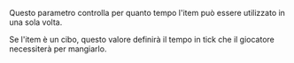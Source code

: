 Questo parametro controlla per quanto tempo l'item può essere utilizzato in una sola volta.

Se l'item è un cibo, questo valore definirà il tempo in tick che il giocatore necessiterà per mangiarlo.